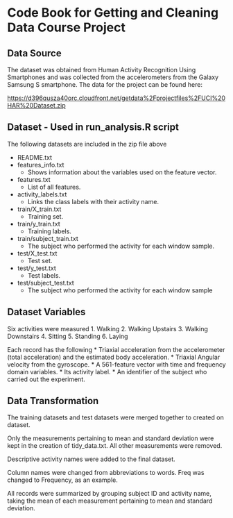 # Code Book for Getting and Cleaning Data Course Project

## Data Source

The dataset was obtained from Human Activity Recognition Using
Smartphones and was collected from the accelerometers from the Galaxy
Samsung S smartphone. The data for the project can be found here:

<https://d396qusza40orc.cloudfront.net/getdata%2Fprojectfiles%2FUCI%20HAR%20Dataset.zip>

## Dataset - Used in run\_analysis.R script

The following datasets are included in the zip file above

-   README.txt
-   features\_info.txt
    -   Shows information about the variables used on the feature
        vector.
-   features.txt
    -   List of all features.
-   activity\_labels.txt
    -   Links the class labels with their activity name.
-   train/X\_train.txt
    -   Training set.
-   train/y\_train.txt
    -   Training labels.
-   train/subject\_train.txt
    -   The subject who performed the activity for each window sample.
-   test/X\_test.txt
    -   Test set.
-   test/y\_test.txt
    -   Test labels.
-   test/subject\_test.txt
    -   The subject who performed the activity for each window sample

## Dataset Variables

Six activities were measured 1. Walking 2. Walking Upstairs 3. Walking
Downstairs 4. Sitting 5. Standing 6. Laying

Each record has the following \* Triaxial acceleration from the
accelerometer (total acceleration) and the estimated body acceleration.
\* Triaxial Angular velocity from the gyroscope. \* A 561-feature vector
with time and frequency domain variables. \* Its activity label. \* An
identifier of the subject who carried out the experiment.

## Data Transformation

The training datasets and test datasets were merged together to created
on dataset.

Only the measurements pertaining to mean and standard deviation were
kept in the creation of tidy\_data.txt. All other measurements were
removed.

Descriptive activity names were added to the final dataset.

Column names were changed from abbreviations to words. Freq was changed
to Frequency, as an example.

All records were summarized by grouping subject ID and activity name,
taking the mean of each measurement pertaining to mean and standard
deviation.
